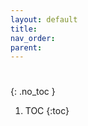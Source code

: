 ```yaml
---
layout: default
title:
nav_order:
parent:
---
```


<!-- prettier-ignore-start -->
# 
{: .no_toc }
<!-- prettier-ignore-end -->

<!-- prettier-ignore -->
1. TOC
{:toc}
